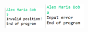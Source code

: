 <img src="https://github.com/hiranjc/exceptions1-try-catch-finally/blob/main/readme1.png" width=130>
<img src="https://github.com/hiranjc/exceptions1-try-catch-finally/blob/main/readme2.png" width=130>
